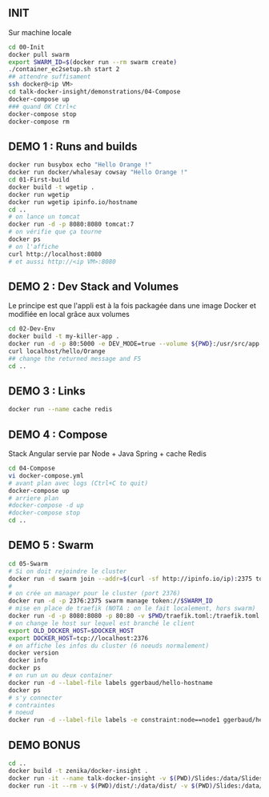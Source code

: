 ## INIT
Sur machine locale
```bash
cd 00-Init
docker pull swarm
export SWARM_ID=$(docker run --rm swarm create)
./container_ec2setup.sh start 2
## attendre suffisament
ssh docker@<ip VM>
cd talk-docker-insight/demonstrations/04-Compose
docker-compose up
### quand OK Ctrl+c
docker-compose stop
docker-compose rm
```

## DEMO 1 : Runs and builds

```bash
docker run busybox echo "Hello Orange !"
docker run docker/whalesay cowsay "Hello Orange !"
cd 01-First-build
docker build -t wgetip .
docker run wgetip
docker run wgetip ipinfo.io/hostname
cd ..
# on lance un tomcat
docker run -d -p 8080:8080 tomcat:7
# on vérifie que ça tourne
docker ps
# on l'affiche
curl http://localhost:8080
# et aussi http://<ip VM>:8080
```

## DEMO 2 : Dev Stack and Volumes

Le principe est que l'appli est à la fois packagée dans une image Docker et modifiée en local grâce aux volumes

```bash
cd 02-Dev-Env
docker build -t my-killer-app .
docker run -d -p 80:5000 -e DEV_MODE=true --volume ${PWD}:/usr/src/app my-killer-app
curl localhost/hello/Orange
## change the returned message and F5
cd ..
```

## DEMO 3 : Links
```bash
docker run --name cache redis
```

## DEMO 4 : Compose

Stack Angular servie par Node + Java Spring + cache Redis

```bash
cd 04-Compose
vi docker-compose.yml
# avant plan avec logs (Ctrl+C to quit)
docker-compose up
# arriere plan
#docker-compose -d up
#docker-compose stop
cd ..
```

## DEMO 5 : Swarm

```bash
cd 05-Swarm
# Si on doit rejoindre le cluster
docker run -d swarm join --addr=$(curl -sf http://ipinfo.io/ip):2375 token://$SWARM_ID
#
# on crée un manager pour le cluster (port 2376)
docker run -d -p 2376:2375 swarm manage token://$SWARM_ID
# mise en place de traefik (NOTA : on le fait localement, hors swarm)
docker run -d -p 8080:8080 -p 80:80 -v $PWD/traefik.toml:/traefik.toml --net=host emilevauge/traefik
# on change le host sur lequel est branché le client
export OLD_DOCKER_HOST=$DOCKER_HOST
export DOCKER_HOST=tcp://localhost:2376
# on affiche les infos du cluster (6 noeuds normalement)
docker version
docker info
docker ps
# on run un ou deux container
docker run -d --label-file labels ggerbaud/hello-hostname
docker ps
# s'y connecter
# contraintes
# noeud
docker run -d --label-file labels -e constraint:node==node1 ggerbaud/hello-hostname
```
## DEMO BONUS

```bash
cd ..
docker build -t zenika/docker-insight .
docker run -it --name talk-docker-insight -v $(PWD)/Slides:/data/Slides -p 8000:8000 zenika/docker-insight
docker run -it --rm -v $(PWD)/dist/:/data/dist/ -v $(PWD)/Slides:/data/Slides zenika/docker-insight package
```
